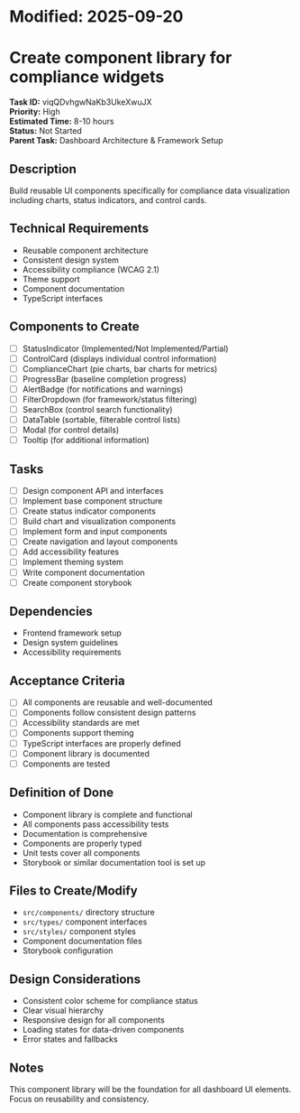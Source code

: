 # Modified: 2025-09-20

# Create component library for compliance widgets

**Task ID:** viqQDvhgwNaKb3UkeXwuJX  
**Priority:** High  
**Estimated Time:** 8-10 hours  
**Status:** Not Started  
**Parent Task:** Dashboard Architecture & Framework Setup

## Description
Build reusable UI components specifically for compliance data visualization including charts, status indicators, and control cards.

## Technical Requirements
- Reusable component architecture
- Consistent design system
- Accessibility compliance (WCAG 2.1)
- Theme support
- Component documentation
- TypeScript interfaces

## Components to Create
- [ ] StatusIndicator (Implemented/Not Implemented/Partial)
- [ ] ControlCard (displays individual control information)
- [ ] ComplianceChart (pie charts, bar charts for metrics)
- [ ] ProgressBar (baseline completion progress)
- [ ] AlertBadge (for notifications and warnings)
- [ ] FilterDropdown (for framework/status filtering)
- [ ] SearchBox (control search functionality)
- [ ] DataTable (sortable, filterable control lists)
- [ ] Modal (for control details)
- [ ] Tooltip (for additional information)

## Tasks
- [ ] Design component API and interfaces
- [ ] Implement base component structure
- [ ] Create status indicator components
- [ ] Build chart and visualization components
- [ ] Implement form and input components
- [ ] Create navigation and layout components
- [ ] Add accessibility features
- [ ] Implement theming system
- [ ] Write component documentation
- [ ] Create component storybook

## Dependencies
- Frontend framework setup
- Design system guidelines
- Accessibility requirements

## Acceptance Criteria
- [ ] All components are reusable and well-documented
- [ ] Components follow consistent design patterns
- [ ] Accessibility standards are met
- [ ] Components support theming
- [ ] TypeScript interfaces are properly defined
- [ ] Component library is documented
- [ ] Components are tested

## Definition of Done
- Component library is complete and functional
- All components pass accessibility tests
- Documentation is comprehensive
- Components are properly typed
- Unit tests cover all components
- Storybook or similar documentation tool is set up

## Files to Create/Modify
- `src/components/` directory structure
- `src/types/` component interfaces
- `src/styles/` component styles
- Component documentation files
- Storybook configuration

## Design Considerations
- Consistent color scheme for compliance status
- Clear visual hierarchy
- Responsive design for all components
- Loading states for data-driven components
- Error states and fallbacks

## Notes
This component library will be the foundation for all dashboard UI elements. Focus on reusability and consistency.
